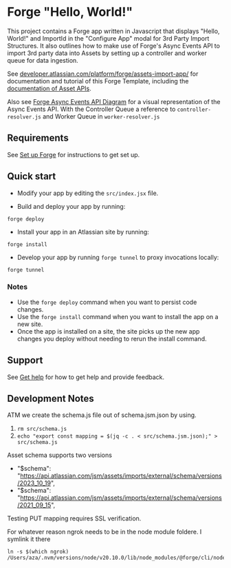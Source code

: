 # Forge "Hello, World!"

This project contains a Forge app written in Javascript that displays "Hello, World!" and ImportId in the "Configure App" modal for 3rd Party Import Structures. 
It also outlines how to make use of Forge's Async Events API to import 3rd party data into Assets by setting up a controller and worker queue for data ingestion. 

See [developer.atlassian.com/platform/forge/assets-import-app/](https://developer.atlassian.com/platform/forge/assets-import-app) for documentation and tutorial of this Forge Template, including the [documentation of Asset APIs](https://developer.atlassian.com/cloud/assets/). 

Also see [Forge Async Events API Diagram](https://dac-static.atlassian.com/platform/forge/images/assets-import-async-events-api-example.png?_v=1.5800.258) for a visual representation of the Async Events API.
With the Controller Queue a reference to `controller-resolver.js` and Worker Queue in `worker-resolver.js`

## Requirements

See [Set up Forge](https://developer.atlassian.com/platform/forge/set-up-forge/) for instructions to get set up.

## Quick start

- Modify your app by editing the `src/index.jsx` file.

- Build and deploy your app by running:
```
forge deploy
```

- Install your app in an Atlassian site by running:
```
forge install
```

- Develop your app by running `forge tunnel` to proxy invocations locally:
```
forge tunnel
```

### Notes
- Use the `forge deploy` command when you want to persist code changes.
- Use the `forge install` command when you want to install the app on a new site.
- Once the app is installed on a site, the site picks up the new app changes you deploy without needing to rerun the install command.

## Support

See [Get help](https://developer.atlassian.com/platform/forge/get-help/) for how to get help and provide feedback.

## Development Notes

ATM we create the schema.js file out of schema.jsm.json by using.
1. ```rm src/schema.js```
2. ```echo "export const mapping = $(jq -c . < src/schema.jsm.json);" > src/schema.js```

Asset schema supports two versions
- "$schema": "https://api.atlassian.com/jsm/assets/imports/external/schema/versions/2023_10_19",
- "$schema": "https://api.atlassian.com/jsm/assets/imports/external/schema/versions/2021_09_15",

Testing PUT mapping requires SSL verification.


For whatever reason ngrok needs to be in the node module foldere. I symlink it there
```
ln -s $(which ngrok) /Users/aza/.nvm/versions/node/v20.10.0/lib/node_modules/@forge/cli/node_modules/ngrok/bin/ngrok
```

